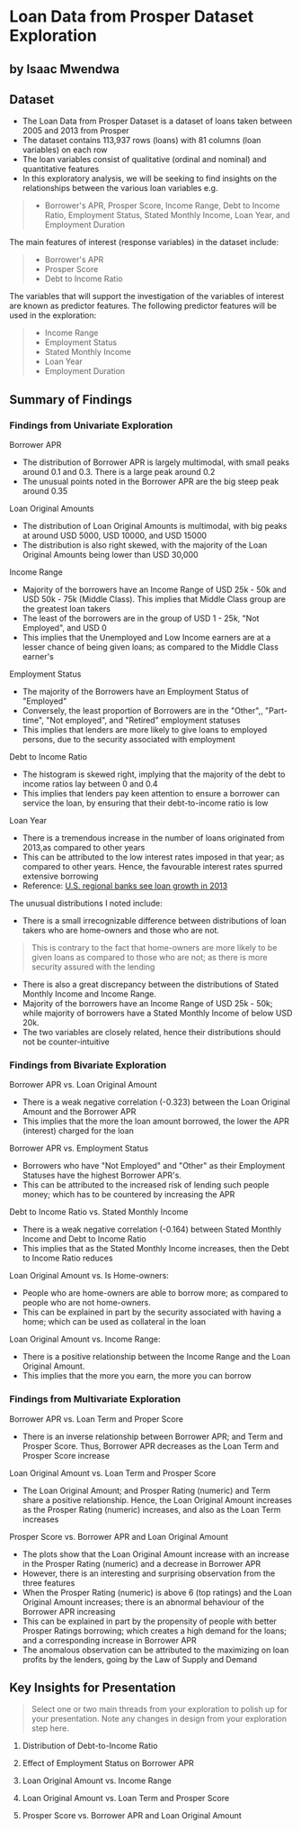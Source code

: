 # Loan Data from Prosper Dataset Exploration
## by Isaac Mwendwa


## Dataset

* The Loan Data from Prosper Dataset is a dataset of loans taken between 2005 and 2013 from Prosper
* The dataset contains 113,937 rows (loans) with 81 columns (loan variables) on each row
* The loan variables consist of qualitative (ordinal and nominal) and quantitative features
* In this exploratory analysis, we will be seeking to find insights on the relationships between the various loan variables e.g. 
> * Borrower's APR, Prosper Score, Income Range, Debt to Income Ratio, Employment Status, Stated Monthly Income, Loan Year, and Employment Duration

The main features of interest (response variables) in the dataset include:
> * Borrower's APR
> * Prosper Score
> * Debt to Income Ratio 

The variables that will support the investigation of the variables of interest are known as predictor features. The following predictor features will be used in the exploration:
> * Income Range
> * Employment Status
> * Stated Monthly Income
> * Loan Year
> * Employment Duration 



## Summary of Findings

### Findings from Univariate Exploration

Borrower APR
* The distribution of Borrower APR is largely multimodal, with small peaks around 0.1 and 0.3. There is a large peak around 0.2
* The unusual points noted in the Borrower APR are the big steep peak around 0.35

Loan Original Amounts
* The distribution of Loan Original Amounts is multimodal, with big peaks at around USD 5000, USD 10000, and USD 15000
* The distribution is also right skewed, with the majority of the Loan Original Amounts being lower than USD 30,000

Income Range
* Majority of the borrowers have an Income Range of USD 25k - 50k and USD 50k - 75k (Middle Class). This implies that Middle Class group are the greatest loan takers
* The least of the borrowers are in the group of USD 1 - 25k, "Not Employed", and USD 0
* This implies that the Unemployed and Low Income earners are at a lesser chance of being given loans; as compared to the Middle Class earner's

Employment Status
* The majority of the Borrowers have an Employment Status of "Employed"
* Conversely, the least proportion of Borrowers are in the "Other",, "Part-time", "Not employed", and "Retired" employment statuses
* This implies that lenders are more likely to give loans to employed persons, due to the security associated with employment 

Debt to Income Ratio
* The histogram is skewed right, implying that the majority of the debt to income ratios lay between 0 and 0.4
* This implies that lenders pay keen attention to ensure a borrower can service the loan, by ensuring that their debt-to-income ratio is low

Loan Year
* There is a tremendous increase in the number of loans originated from 2013,as compared to other years
* This can be attributed to the low interest rates imposed in that year; as compared to other years. Hence, the favourable interest rates spurred extensive borrowing
* Reference: [U.S. regional banks see loan growth in 2013](https://www.reuters.com/article/us-pncfinancial-results-idUSBRE90G0LD20130117)

The unusual distributions I noted include:
* There is a small irrecognizable difference between distributions of loan takers who are home-owners and those who are not. 
> This is contrary to the fact that home-owners are more likely to be given loans as compared to those who are not; as there is more security assured with the lending

* There is also a great discrepancy between the distributions of Stated Monthly Income and Income Range. 
* Majority of the borrowers have an Income Range of USD 25k - 50k; while majority of borrowers have a Stated Monthly Income of below USD 20k. 
* The two variables are closely related, hence their distributions should not be counter-intuitive


### Findings from Bivariate Exploration

Borrower APR vs. Loan Original Amount
* There is a weak negative correlation (-0.323) between the Loan Original Amount and the Borrower APR
* This implies that the more the loan amount borrowed, the lower the APR (interest) charged for the loan


Borrower APR vs. Employment Status
* Borrowers who have "Not Employed" and "Other" as their Employment Statuses have the highest Borrower APR's. 
* This can be attributed to the increased risk of lending such people money; which has to be countered by increasing the APR

Debt to Income Ratio vs. Stated Monthly Income
* There is a weak negative correlation (-0.164) between Stated Monthly Income and Debt to Income Ratio
* This implies that as the Stated Monthly Income increases, then the Debt to Income Ratio reduces

Loan Original Amount vs. Is Home-owners:
* People who are home-owners are able to borrow more; as compared to people who are not home-owners. 
* This can be explained in part by the security associated with having a home; which can be used as collateral in the loan

Loan Original Amount vs. Income Range: 
* There is a positive relationship between the Income Range and the Loan Original Amount.
* This implies that the more you earn, the more you can borrow


### Findings from Multivariate Exploration

Borrower APR vs. Loan Term and Proper Score
* There is an inverse relationship between Borrower APR; and Term and Prosper Score. Thus, Borrower APR decreases as the Loan Term and Prosper Score increase

Loan Original Amount vs. Loan Term and Prosper Score
* The Loan Original Amount; and Prosper Rating (numeric) and Term share a positive relationship. Hence, the Loan Original Amount increases as the Prosper Rating (numeric) increases, and also as the Loan Term increases 

Prosper Score vs. Borrower APR and Loan Original Amount
* The plots show that the Loan Original Amount increase with an increase in the Prosper Rating (numeric) and a decrease in Borrower APR
* However, there is an interesting and surprising observation from the three features
* When the Prosper Rating (numeric) is above 6 (top ratings) and the Loan Original Amount increases; there is an abnormal behaviour of the Borrower APR increasing
* This can be explained in part by the propensity of people with better Prosper Ratings borrowing; which creates a high demand for the loans; and a corresponding increase in Borrower APR
* The anomalous observation can be attributed to the maximizing on loan profits by the lenders, going by the Law of Supply and Demand


## Key Insights for Presentation

> Select one or two main threads from your exploration to polish up for your presentation. Note any changes in design from your exploration step here.

1. Distribution of Debt-to-Income Ratio

2. Effect of Employment Status on Borrower APR

3. Loan Original Amount vs. Income Range

4. Loan Original Amount vs. Loan Term and Prosper Score

5. Prosper Score vs. Borrower APR and Loan Original Amount
